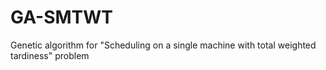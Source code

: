 # GA-SMTWT
Genetic algorithm for "Scheduling on a single machine with total weighted tardiness" problem
